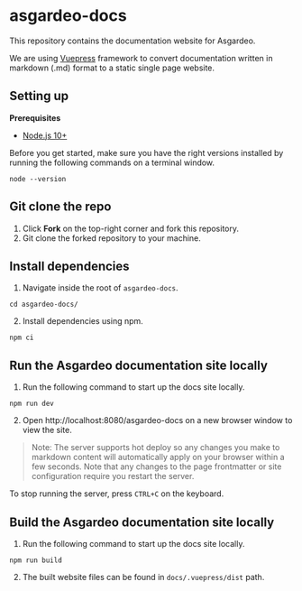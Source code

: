 # asgardeo-docs

This repository contains the documentation website for Asgardeo.

We are using [Vuepress](https://vuepress.vuejs.org/) framework to convert documentation written in markdown (.md) format
to a static single page website.

## Setting up

**Prerequisites**

- [Node.js 10+](https://nodejs.org/en/)

Before you get started, make sure you have the right versions installed by running the following commands on a terminal
window.

```
node --version
```

## Git clone the repo

1. Click **Fork** on the top-right corner and fork this repository.
2. Git clone the forked repository to your machine.

## Install dependencies

1. Navigate inside the root of `asgardeo-docs`.

  ```
  cd asgardeo-docs/
  ```

2. Install dependencies using npm.

  ```
  npm ci
  ```

## Run the Asgardeo documentation site locally

1. Run the following command to start up the docs site locally.

  ```
  npm run dev
  ```

2. Open http://localhost:8080/asgardeo-docs on a new browser window to view the site.

> Note: The server supports hot deploy so any changes you make to markdown content will automatically apply on your browser within a few seconds. Note that any changes to the page frontmatter or site configuration require you restart the server.

To stop running the server, press `CTRL+C` on the keyboard.

## Build the Asgardeo documentation site locally

1. Run the following command to start up the docs site locally.

  ```
  npm run build
  ```

2. The built website files can be found in `docs/.vuepress/dist` path.
